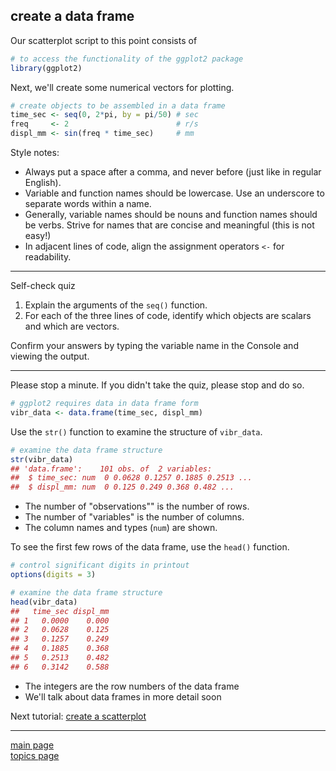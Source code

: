 
create a data frame
-------------------

Our scatterplot script to this point consists of

``` r
# to access the functionality of the ggplot2 package 
library(ggplot2)
```

Next, we'll create some numerical vectors for plotting.

``` r
# create objects to be assembled in a data frame
time_sec <- seq(0, 2*pi, by = pi/50) # sec
freq     <- 2                        # r/s
displ_mm <- sin(freq * time_sec)     # mm
```

Style notes:

-   Always put a space after a comma, and never before (just like in regular English).
-   Variable and function names should be lowercase. Use an underscore to separate words within a name.
-   Generally, variable names should be nouns and function names should be verbs. Strive for names that are concise and meaningful (this is not easy!)
-   In adjacent lines of code, align the assignment operators `<-` for readability.

------------------------------------------------------------------------

Self-check quiz

1.  Explain the arguments of the `seq()` function.
2.  For each of the three lines of code, identify which objects are scalars and which are vectors.

Confirm your answers by typing the variable name in the Console and viewing the output.

------------------------------------------------------------------------

Please stop a minute. If you didn't take the quiz, please stop and do so.

``` r
# ggplot2 requires data in data frame form
vibr_data <- data.frame(time_sec, displ_mm)
```

Use the `str()` function to examine the structure of `vibr_data`.

``` r
# examine the data frame structure
str(vibr_data)
## 'data.frame':    101 obs. of  2 variables:
##  $ time_sec: num  0 0.0628 0.1257 0.1885 0.2513 ...
##  $ displ_mm: num  0 0.125 0.249 0.368 0.482 ...
```

-   The number of "observations"" is the number of rows.
-   The number of "variables" is the number of columns.
-   The column names and types (`num`) are shown.

To see the first few rows of the data frame, use the `head()` function.

``` r
# control significant digits in printout
options(digits = 3) 

# examine the data frame structure
head(vibr_data)
##   time_sec displ_mm
## 1   0.0000    0.000
## 2   0.0628    0.125
## 3   0.1257    0.249
## 4   0.1885    0.368
## 5   0.2513    0.482
## 6   0.3142    0.588
```

-   The integers are the row numbers of the data frame
-   We'll talk about data frames in more detail soon

Next tutorial: [create a scatterplot](tut-0304_create-scatterplot.md)

------------------------------------------------------------------------

[main page](../README.md)<br> [topics page](../README-by-topic.md)
